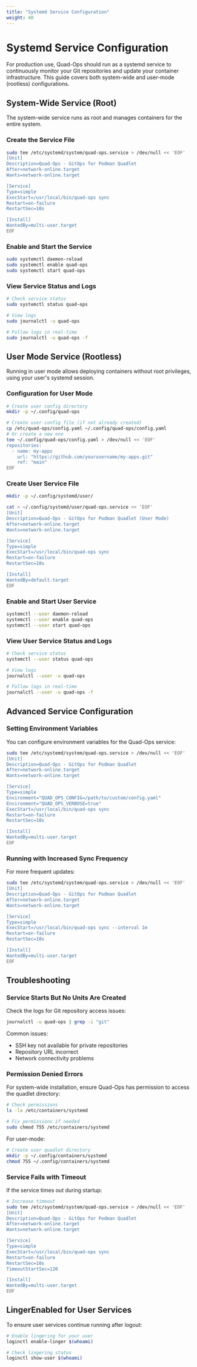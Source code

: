 ```yaml
---
title: "Systemd Service Configuration"
weight: 40
---
```


# Systemd Service Configuration

For production use, Quad-Ops should run as a systemd service to continuously monitor your Git repositories and update your container infrastructure. This guide covers both system-wide and user-mode (rootless) configurations.

## System-Wide Service (Root)

The system-wide service runs as root and manages containers for the entire system.

### Create the Service File

```bash
sudo tee /etc/systemd/system/quad-ops.service > /dev/null << 'EOF'
[Unit]
Description=Quad-Ops - GitOps for Podman Quadlet
After=network-online.target
Wants=network-online.target

[Service]
Type=simple
ExecStart=/usr/local/bin/quad-ops sync
Restart=on-failure
RestartSec=10s

[Install]
WantedBy=multi-user.target
EOF
```

### Enable and Start the Service

```bash
sudo systemctl daemon-reload
sudo systemctl enable quad-ops
sudo systemctl start quad-ops
```

### View Service Status and Logs

```bash
# Check service status
sudo systemctl status quad-ops

# View logs
sudo journalctl -u quad-ops

# Follow logs in real-time
sudo journalctl -u quad-ops -f
```

## User Mode Service (Rootless)

Running in user mode allows deploying containers without root privileges, using your user's systemd session.

### Configuration for User Mode

```bash
# Create user config directory
mkdir -p ~/.config/quad-ops

# Create user config file (if not already created)
cp /etc/quad-ops/config.yaml ~/.config/quad-ops/config.yaml
# Or create a new one
tee ~/.config/quad-ops/config.yaml > /dev/null << 'EOF'
repositories:
  - name: my-apps
    url: "https://github.com/yourusername/my-apps.git"
    ref: "main"
EOF
```

### Create User Service File

```bash
mkdir -p ~/.config/systemd/user/

cat > ~/.config/systemd/user/quad-ops.service << 'EOF'
[Unit]
Description=Quad-Ops - GitOps for Podman Quadlet (User Mode)
After=network-online.target
Wants=network-online.target

[Service]
Type=simple
ExecStart=/usr/local/bin/quad-ops sync
Restart=on-failure
RestartSec=10s

[Install]
WantedBy=default.target
EOF
```

### Enable and Start User Service

```bash
systemctl --user daemon-reload
systemctl --user enable quad-ops
systemctl --user start quad-ops
```

### View User Service Status and Logs

```bash
# Check service status
systemctl --user status quad-ops

# View logs
journalctl --user -u quad-ops

# Follow logs in real-time
journalctl --user -u quad-ops -f
```

## Advanced Service Configuration

### Setting Environment Variables

You can configure environment variables for the Quad-Ops service:

```bash
sudo tee /etc/systemd/system/quad-ops.service > /dev/null << 'EOF'
[Unit]
Description=Quad-Ops - GitOps for Podman Quadlet
After=network-online.target
Wants=network-online.target

[Service]
Type=simple
Environment="QUAD_OPS_CONFIG=/path/to/custom/config.yaml"
Environment="QUAD_OPS_VERBOSE=true"
ExecStart=/usr/local/bin/quad-ops sync
Restart=on-failure
RestartSec=10s

[Install]
WantedBy=multi-user.target
EOF
```

### Running with Increased Sync Frequency

For more frequent updates:

```bash
sudo tee /etc/systemd/system/quad-ops.service > /dev/null << 'EOF'
[Unit]
Description=Quad-Ops - GitOps for Podman Quadlet
After=network-online.target
Wants=network-online.target

[Service]
Type=simple
ExecStart=/usr/local/bin/quad-ops sync --interval 1m
Restart=on-failure
RestartSec=10s

[Install]
WantedBy=multi-user.target
EOF
```

## Troubleshooting

### Service Starts But No Units Are Created

Check the logs for Git repository access issues:

```bash
journalctl -u quad-ops | grep -i "git"
```

Common issues:
- SSH key not available for private repositories
- Repository URL incorrect
- Network connectivity problems

### Permission Denied Errors

For system-wide installation, ensure Quad-Ops has permission to access the quadlet directory:

```bash
# Check permissions
ls -la /etc/containers/systemd

# Fix permissions if needed
sudo chmod 755 /etc/containers/systemd
```

For user-mode:

```bash
# Create user quadlet directory
mkdir -p ~/.config/containers/systemd
chmod 755 ~/.config/containers/systemd
```

### Service Fails with Timeout

If the service times out during startup:

```bash
# Increase timeout
sudo tee /etc/systemd/system/quad-ops.service > /dev/null << 'EOF'
[Unit]
Description=Quad-Ops - GitOps for Podman Quadlet
After=network-online.target
Wants=network-online.target

[Service]
Type=simple
ExecStart=/usr/local/bin/quad-ops sync
Restart=on-failure
RestartSec=10s
TimeoutStartSec=120

[Install]
WantedBy=multi-user.target
EOF
```

## LingerEnabled for User Services

To ensure user services continue running after logout:

```bash
# Enable lingering for your user
loginctl enable-linger $(whoami)

# Check lingering status
loginctl show-user $(whoami)
```